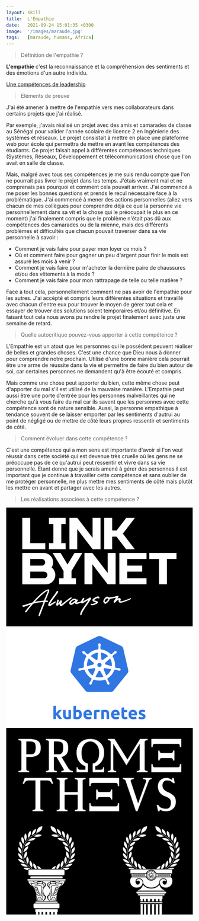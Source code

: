 ```yaml
---
layout: skill
title:  L'Empathie
date:   2021-09-24 15:01:35 +0300
image:  '/images/maraude.jpg'
tags:   [maraude, humans, Africa]
---
```


> Définition de l'empathie ? 

**L'empathie** c'est la reconnaissance et la compréhension des sentiments et des émotions d'un autre individu.

[Une compétences de leadership](https://www.forbes.fr/management/lempathie-est-la-competence-de-leadership-la-plus-importante-selon-les-recherches/?amp)

> Eléments de preuve 

J'ai été amener à mettre de l'empathie vers mes collaborateurs dans certains projets que j'ai réalisé. 

Par exemple, j'avais réalisé un projet avec des amis et camarades de classe au Sénégal pour valider l'année scolaire de licence 2 en Ingénierie des systèmes et réseaux. Le projet consistait à mettre en place une plateforme web pour école qui permettra de mettre en avant les compétences des étudiants. Ce projet faisait appel à différentes compétences techniques (Systèmes, Réseaux, Développement et télécommunication) chose que l'on avait en salle de classe. 

Mais, malgré avec tous ses compétences je me suis rendu compte que l'on ne pourrait pas livrer le projet dans les temps. J'étais vraiment mal et ne comprenais pas pourquoi et comment cela pouvait arriver. J'ai commencé à me poser les bonnes questions et prends le recul nécessaire face à la problématique. J'ai commencé à mener des actions personnelles (allez vers chacun de mes collègues pour comprendre déjà ce que la personne vie personnellement dans sa vit et la chose qui le préocupait le plus en ce moment) j'ai finalement compris que le problème n'était pas dû aux compétences des camarades ou de la mienne, mais des différents problèmes et difficultés que chacun pouvait traverser dans sa vie personnelle à savoir :


- Comment je vais faire pour payer mon loyer ce mois ?
- Où et comment faire pour gagner un peu d'argent pour finir le mois est assuré les mois à venir ?
- Comment je vais faire pour m'acheter la dernière paire de chaussures et/ou des vêtements à la mode ?
- Comment je vais faire pour mon rattrapage de telle ou telle matière ? 

Face à tout cela, personnellement comment ne pas avoir de l'empathie pour les autres. J'ai accépté et compris leurs différentes situations et travaillé avec chacun d'entre eux pour trouver le moyen de gérer tout cela et essayer de trouver des solutions soient temporaires et/ou définitive. En faisant tout cela nous avons pu rendre le projet finalement avec juste une semaine de retard.

> Quelle autocritique pouvez-vous apporter à cette compétence ? 

L'Empathie est un atout que les personnes qui le possédent peuvent réaliser de belles et grandes choses. C'est une chance que Dieu nous à donner pour comprendre notre prochain. Utilisé d'une bonne manière cela pourrait être une arme de réussite dans la vie et permettre de faire du bien autour de soi, car certaines personnes ne demandent qu'à être écouté et compris.

Mais comme une chose peut apporter du bien, cette même chose peut d'apporter du mal s'il est utilisé de la mauvaise manière. L'Empathie peut aussi être une porte d'entrée pour les personnes malveillantes qui ne cherche qu'à vous faire du mal car ils savent que les personnes avec cette compétence sont de nature sensible. Aussi, la personne empathique à tendance souvent de se laisser emporter par les sentiments d'autrui au point de négligé ou de mettre de côté leurs propres ressentir et sentiments de côté.

> Comment évoluer dans cette compétence ? 

C'est une compétence qui a mon sens est importante d'avoir si l'on veut réussir dans cette société qui est devenue très cruelle où les gens ne se préoccupe pas de ce qu'autrui peut ressentir et vivre dans sa vie personnelle. Etant donné que je serais amené à gérer des personnes il est important que je continue à travailler cette compétence et sans oublier de me protéger personnelle, ne plus mettre mes sentiments de côté mais plutôt les mettre en avant et partager avec les autres. 

> Les réalisations associées à cette compétence ?

<div class="gallery-box">
  <div class="gallery">
    <a href="https://eugenemazamda-cloud.com/projects/ccoe-lbn" target="_blank"><img src="/images/lbn.png" alt="Project"></a>
    <a href="https://eugenemazamda-cloud.com/projects/lbnpuzzle" target="_blank"><img src="/images/kubernetes.png" alt="Project"></a>
    <a href="https://eugenemazamda-cloud.com/projects/prometheus" target="_blank"><img src="/images/prometheus.png" alt="Project"></a>
  </div>
</div>